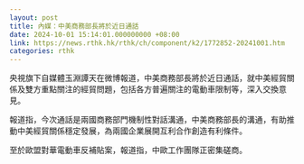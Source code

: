 ```yaml
---
layout: post
title: 內媒：中美商務部長將於近日通話
date: 2024-10-01 15:14:01.000000000 +08:00
link: https://news.rthk.hk/rthk/ch/component/k2/1772852-20241001.htm
categories: rthk
---
```


央視旗下自媒體玉淵譚天在微博報道，中美商務部長將於近日通話，就中美經貿關係及雙方重點關注的經貿問題，包括各方普遍關注的電動車限制等，深入交換意見。

報道指，今次通話是兩國商務部門機制性對話溝通，中美商務部長的溝通，有助推動中美經貿關係穩定發展，為兩國企業展開互利合作創造有利條件。

至於歐盟對華電動車反補貼案，報道指，中歐工作團隊正密集磋商。

